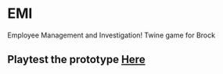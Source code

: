 # EMI
Employee Management and Investigation! Twine game for Brock

## Playtest the prototype [Here](/playtest/playtest)
